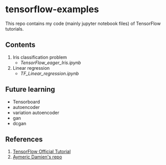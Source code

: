 # tensorflow-examples

This repo contains my code (mainly jupyter notebook files) of TensorFlow tutorials.

## Contents

1. Iris classification problem
    * _TensorFlow_eager_Iris.ipynb_
2. Linear regression
    * _TF_Linear_regression.ipynb_

## Future learning
* Tensorboard
* autoencoder
* variation autoencoder
* gan
* dcgan

## References
1. [TensorFlow Official Tutorial](www.tensorflow.org/get_started/eager)
2. [Aymeric Damien's repo](https://github.com/aymericdamien/TensorFlow-Examples)
